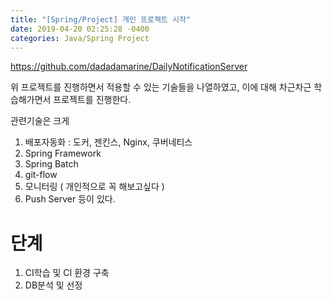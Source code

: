 ```yaml
---
title: "[Spring/Project] 개인 프로젝트 시작"
date: 2019-04-20 02:25:28 -0400
categories: Java/Spring Project
---
```


<https://github.com/dadadamarine/DailyNotificationServer>



위 프로젝트를 진행하면서 적용할 수 있는 기술들을 나열하였고, 이에 대해 차근차근 학습해가면서 프로젝트를 진행한다.



관련기술은 크게

1. 배포자동화 : 도커, 젠킨스, Nginx, 쿠버네티스
2. Spring Framework
3. Spring Batch
4. git-flow
5. 모니터링 ( 개인적으로 꼭 해보고싶다 )
6. Push Server 등이 있다.



# 단계

1. CI학습 및 CI 환경 구축
2. DB분석 및 선정